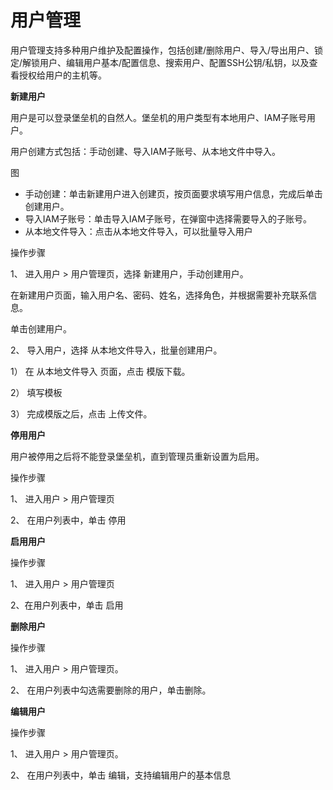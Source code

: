 # 用户管理


用户管理支持多种用户维护及配置操作，包括创建/删除用户、导入/导出用户、锁定/解锁用户、编辑用户基本/配置信息、搜索用户、配置SSH公钥/私钥，以及查看授权给用户的主机等。


**新建用户**

用户是可以登录堡垒机的自然人。堡垒机的用户类型有本地用户、IAM子账号用户。

用户创建方式包括：手动创建、导入IAM子账号、从本地文件中导入。

图


- 手动创建：单击新建用户进入创建页，按页面要求填写用户信息，完成后单击创建用户。
- 导入IAM子账号：单击导入IAM子账号，在弹窗中选择需要导入的子账号。
- 从本地文件导入：点击从本地文件导入，可以批量导入用户

操作步骤

1、 进入用户 > 用户管理页，选择 新建用户，手动创建用户。

  在新建用户页面，输入用户名、密码、姓名，选择角色，并根据需要补充联系信息。
  
  单击创建用户。

2、 导入用户，选择 从本地文件导入，批量创建用户。

  1） 在 从本地文件导入 页面，点击 模版下载。
  
  2） 填写模板
  
  3） 完成模版之后，点击 上传文件。
  
**停用用户**

用户被停用之后将不能登录堡垒机，直到管理员重新设置为启用。

操作步骤

1、 进入用户 > 用户管理页

2、 在用户列表中，单击 停用

**启用用户**

操作步骤

1、 进入用户 > 用户管理页

2、在用户列表中，单击 启用


**删除用户**

操作步骤

1、 进入用户 > 用户管理页。

2、 在用户列表中勾选需要删除的用户，单击删除。

**编辑用户**

操作步骤

1、 进入用户 > 用户管理页。

2、 在用户列表中，单击 编辑，支持编辑用户的基本信息



